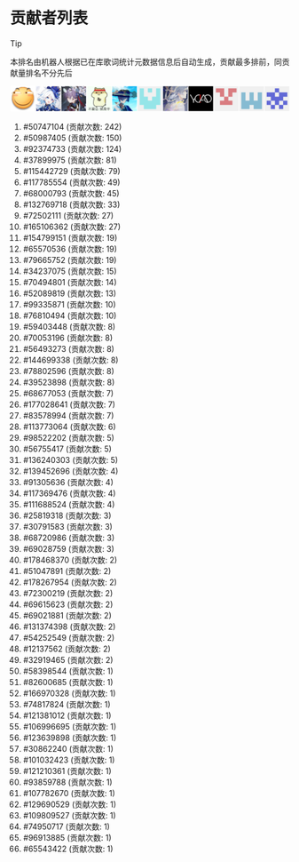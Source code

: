 # 贡献者列表

> [!TIP]
> 本排名由机器人根据已在库歌词统计元数据信息后自动生成，贡献最多排前，同贡献量排名不分先后

![贡献者头像画廊](./CONTRIBUTORS.svg)

1. #50747104 (贡献次数: 242)
2. #50987405 (贡献次数: 150)
3. #92374733 (贡献次数: 124)
4. #37899975 (贡献次数: 81)
5. #115442729 (贡献次数: 79)
6. #117785554 (贡献次数: 49)
7. #68000793 (贡献次数: 45)
8. #132769718 (贡献次数: 33)
9. #72502111 (贡献次数: 27)
10. #165106362 (贡献次数: 27)
11. #154799151 (贡献次数: 19)
12. #65570536 (贡献次数: 19)
13. #79665752 (贡献次数: 19)
14. #34237075 (贡献次数: 15)
15. #70494801 (贡献次数: 14)
16. #52089819 (贡献次数: 13)
17. #99335871 (贡献次数: 10)
18. #76810494 (贡献次数: 10)
19. #59403448 (贡献次数: 8)
20. #70053196 (贡献次数: 8)
21. #56493273 (贡献次数: 8)
22. #144699338 (贡献次数: 8)
23. #78802596 (贡献次数: 8)
24. #39523898 (贡献次数: 8)
25. #68677053 (贡献次数: 7)
26. #177028641 (贡献次数: 7)
27. #83578994 (贡献次数: 7)
28. #113773064 (贡献次数: 6)
29. #98522202 (贡献次数: 5)
30. #56755417 (贡献次数: 5)
31. #136240303 (贡献次数: 5)
32. #139452696 (贡献次数: 4)
33. #91305636 (贡献次数: 4)
34. #117369476 (贡献次数: 4)
35. #111688524 (贡献次数: 4)
36. #25819318 (贡献次数: 3)
37. #30791583 (贡献次数: 3)
38. #68720986 (贡献次数: 3)
39. #69028759 (贡献次数: 3)
40. #178468370 (贡献次数: 2)
41. #51047891 (贡献次数: 2)
42. #178267954 (贡献次数: 2)
43. #72300219 (贡献次数: 2)
44. #69615623 (贡献次数: 2)
45. #69021881 (贡献次数: 2)
46. #131374398 (贡献次数: 2)
47. #54252549 (贡献次数: 2)
48. #12137562 (贡献次数: 2)
49. #32919465 (贡献次数: 2)
50. #58398544 (贡献次数: 1)
51. #82600685 (贡献次数: 1)
52. #166970328 (贡献次数: 1)
53. #74817824 (贡献次数: 1)
54. #121381012 (贡献次数: 1)
55. #106996695 (贡献次数: 1)
56. #123639898 (贡献次数: 1)
57. #30862240 (贡献次数: 1)
58. #101032423 (贡献次数: 1)
59. #121210361 (贡献次数: 1)
60. #93859788 (贡献次数: 1)
61. #107782670 (贡献次数: 1)
62. #129690529 (贡献次数: 1)
63. #109809527 (贡献次数: 1)
64. #74950717 (贡献次数: 1)
65. #96913885 (贡献次数: 1)
66. #65543422 (贡献次数: 1)
